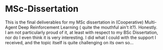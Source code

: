 # MSc-Dissertation
This is the final deliverables for my MSc dissertation in (Cooperative) Multi-Agent Deep Reinforcement Learning ( quite the mouthful ain't it?). Honestly. I am not particularly proud of it, at least with respect to my BSc Dissertation, nor do I even think it is very interesting. I did what I could with the support I received, and the topic itself is quite challenging on its own so... 
